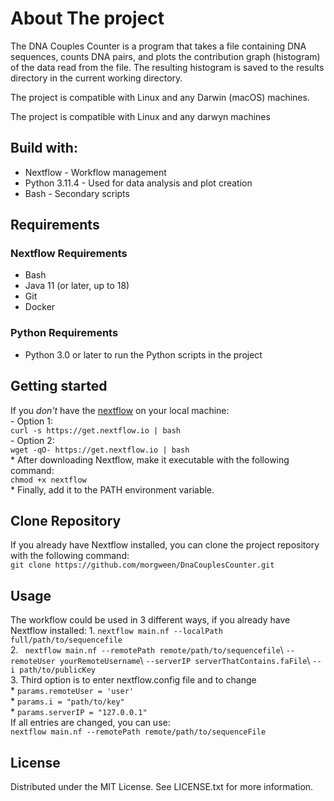 # About The project
The DNA Couples Counter is a program that takes a file containing DNA sequences, counts DNA pairs, and plots the contribution graph (histogram) of the data read from the file. The resulting histogram is saved to the results directory in the current working directory.

The project is compatible with Linux and any Darwin (macOS) machines.



  The project is compatible with Linux and any darwyn machines
## Build with:
* Nextflow - Workflow management
* Python 3.11.4 - Used for data analysis and plot creation
* Bash - Secondary scripts
## Requirements
### Nextflow Requirements
* Bash
* Java 11 (or later, up to 18)
* Git
* Docker
 ### Python Requirements
 * Python 3.0 or later to run the Python scripts in the project

## Getting started
  If you *don't* have the [nextflow](https://github.com/nextflow-io/nextflow) on your local machine:\
      - Option 1:  
        ``` curl -s https://get.nextflow.io | bash ```\
      - Option 2:  
        ``` wget -qO- https://get.nextflow.io | bash ``` \
      * After downloading Nextflow, make it executable with the following command:\
        ```chmod +x nextflow```\
      * Finally, add it to the PATH environment variable.

## Clone Repository
  If you already have Nextflow installed, you can clone the project repository with the following command:\
      ```git clone https://github.com/morgween/DnaCouplesCounter.git```
      

## Usage
  The workflow could be used in 3 different ways, if you already have Nextflow installed:
    1. ``` nextflow main.nf --localPath full/path/to/sequencefile ```\
    2. ``` nextflow main.nf --remotePath remote/path/to/sequencefile```\ 
    ```--remoteUser yourRemoteUsername```\ 
    ```--serverIP serverThatContains.faFile```\ 
    ```--i path/to/publicKey```\
    3. Third option is to enter nextflow.config file and to change\
        * ```params.remoteUser = 'user'```\
        * ```params.i = "path/to/key"```\
        * ```params.serverIP = "127.0.0.1"```\
        If all entries are changed, you can use:\
      ```nextflow main.nf --remotePath remote/path/to/sequenceFile```

## License
Distributed under the MIT License. See LICENSE.txt for more information.



